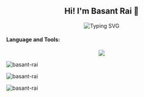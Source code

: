 <div>
   <h2 align="center">
      Hi! I'm Basant Rai 👋
   </h2>
   <div align="center">
       <img src="https://readme-typing-svg.demolab.com?font=Segoe+UI&weight=600&pause=1000&color=FFFFFF&width=435&lines=Software+developer;Mentor" alt="Typing SVG" />
   </div>
</div>

<div>
   <h4>Language and Tools:</h4>
   <p align="center">
<!--      <a href="https://skillicons.dev"> -->
       <img src="https://skillicons.dev/icons?i=js,ts,nodejs,react,nextjs,express,linux,debian,redis,d3,mongodb,mysql,graphql,tailwind,html,css,azure,aws,postman,figma,nginx,gitlab,github,yarn,npm,pnpm" />
<!--      </a> -->
   </p>
</div>

<div>
<!-- <p><img align="center" src="https://github-readme-stats.vercel.app/api?username=basant-rai&show_icons=true&locale=en" alt="basant-rai" /></p> -->
<p><img src="https://github-readme-stats.vercel.app/api/top-langs?username=basant-rai&show_icons=true&locale=en&layout=compact" alt="basant-rai" /></p>
<p><img align="center" src="https://github-readme-streak-stats.herokuapp.com/?user=basant-rai&" alt="basant-rai" /></p>
<p>
<!--    <a href="https://github.com/ryo-ma/github-profile-trophy"> -->
   <img src="https://github-profile-trophy.vercel.app/?username=basant-rai&rank=-C&title=-Stars,-Followers&no-bg=true" alt="basant-rai" />
<!-- </a> -->
</p>
</div>
<!-- <p>
   <img src="https://github-readme-stats.vercel.app/api?username=basant-rai&show_icons=true&theme=radical" />
</p> -->
<!-- ![Basant's GitHub stats]()
<!-- <p>
   <img src="https://github-readme-stats.vercel.app/api/top-langs/?username=basant-rai" />
</p> -->

<!--  📫 How to reach me: bassuntrai@gmail.com -->
<!--
**basant-rai/basant-rai** is a ✨ _special_ ✨ repository because its `README.md` (this file) appears on your GitHub profile.

Here are some ideas to get you started:

- 🔭 I’m currently working on ...
- 🌱 I’m currently learning ...
- 👯 I’m looking to collaborate on ...
- 🤔 I’m looking for help with ...
- 💬 Ask me about ...

- 😄 Pronouns: ...
- ⚡ Fun fact: ...
-->
